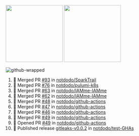 <a href="https://github.com/notdodo"><img src="https://github-readme-stats.vercel.app/api?username=notdodo&count_private=true&theme=dark" height="180" /></a> <a href="https://github.com/notdodo"><img src="https://github-readme-stats.vercel.app/api/top-langs/?username=notdodo&langs_count=8&theme=dark&hide=tex,java,html,css&layout=compact" height="180" /></a>

![github-wrapped](https://github.com/notdodo/notdodo/assets/6991986/fb310ed4-7b6b-48dd-a447-4c85e6000edb)

<!--START_SECTION:activity-->
1. 🎉 Merged PR [#93](https://github.com/notdodo/SparkTrail/pull/93) in [notdodo/SparkTrail](https://github.com/notdodo/SparkTrail)
2. 🎉 Merged PR [#76](https://github.com/notdodo/pulumi-k8s/pull/76) in [notdodo/pulumi-k8s](https://github.com/notdodo/pulumi-k8s)
3. 🎉 Merged PR [#63](https://github.com/notdodo/IAMme-IAMme/pull/63) in [notdodo/IAMme-IAMme](https://github.com/notdodo/IAMme-IAMme)
4. 🎉 Merged PR [#62](https://github.com/notdodo/IAMme-IAMme/pull/62) in [notdodo/IAMme-IAMme](https://github.com/notdodo/IAMme-IAMme)
5. 🎉 Merged PR [#48](https://github.com/notdodo/github-actions/pull/48) in [notdodo/github-actions](https://github.com/notdodo/github-actions)
6. 🎉 Merged PR [#47](https://github.com/notdodo/github-actions/pull/47) in [notdodo/github-actions](https://github.com/notdodo/github-actions)
7. 🎉 Merged PR [#46](https://github.com/notdodo/github-actions/pull/46) in [notdodo/github-actions](https://github.com/notdodo/github-actions)
8. 🎉 Merged PR [#49](https://github.com/notdodo/github-actions/pull/49) in [notdodo/github-actions](https://github.com/notdodo/github-actions)
9. 💪 Opened PR [#49](https://github.com/notdodo/github-actions/pull/49) in [notdodo/github-actions](https://github.com/notdodo/github-actions)
10. 🚀 Published release [gitleaks-v0.0.2](https://github.com/notdodo/test-GHAs/releases/tag/gitleaks-v0.0.2) in [notdodo/test-GHAs](https://github.com/notdodo/test-GHAs)
<!--END_SECTION:activity-->
